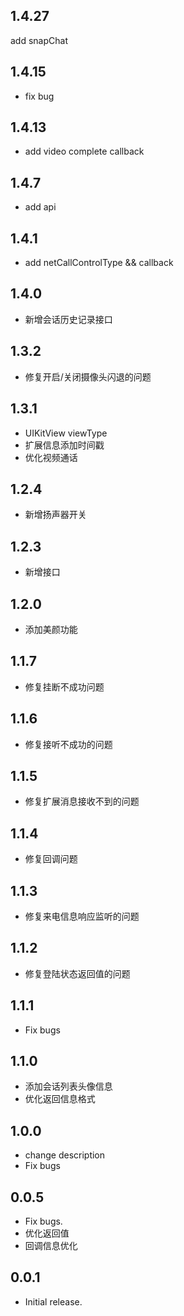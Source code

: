 ## 1.4.27
add snapChat

## 1.4.15
* fix bug

## 1.4.13
* add video complete callback

## 1.4.7
* add api

## 1.4.1
* add netCallControlType && callback

## 1.4.0
* 新增会话历史记录接口

## 1.3.2
* 修复开启/关闭摄像头闪退的问题

## 1.3.1
* UIKitView viewType
* 扩展信息添加时间戳
* 优化视频通话

<!-- ## 1.2.15
* Fix bugs

## 1.2.14
* Fix bugs

## 1.2.13
* Fix bugs

## 1.2.12
* Fix bugs

## 1.2.11
* Fix bugs

## 1.2.10
* Fix bugs

## 1.2.9
* Fix bugs

## 1.2.8
* Fix bugs

## 1.2.7
* Fix bugs

## 1.2.6
* Fix bugs

## 1.2.5
* Fix bugs -->

## 1.2.4
* 新增扬声器开关

## 1.2.3
* 新增接口

<!-- ## 1.2.2
* Fix bugs

## 1.2.1
* Fix bugs -->

## 1.2.0
* 添加美颜功能

## 1.1.7
* 修复挂断不成功问题

## 1.1.6
* 修复接听不成功的问题

## 1.1.5
* 修复扩展消息接收不到的问题

## 1.1.4
* 修复回调问题

## 1.1.3
* 修复来电信息响应监听的问题

## 1.1.2
* 修复登陆状态返回值的问题

## 1.1.1
* Fix bugs

## 1.1.0
* 添加会话列表头像信息
* 优化返回信息格式

## 1.0.0
* change description
* Fix bugs

## 0.0.5
* Fix bugs.
* 优化返回值
* 回调信息优化

<!-- ## 0.0.4
* 增加 IM.

## 0.0.3
* Fix bugs.

## 0.0.2

* Fix bugs. -->

## 0.0.1

* Initial release.


